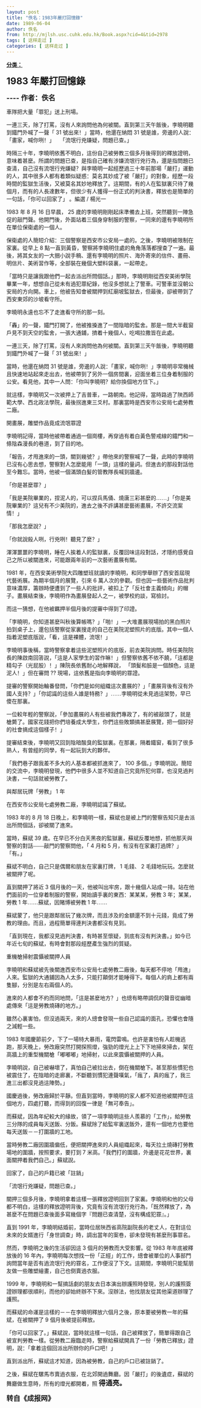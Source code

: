 ```yaml
---
layout: post
title: "佚名：1983年嚴打回憶錄"
date: 1989-06-04
author: 佚名
from: http://mjlsh.usc.cuhk.edu.hk/Book.aspx?cid=4&tid=2978
tags: [ 这样走过 ]
categories: [ 这样走过 ]
---
```


<div style="margin: 15px 10px 10px 0px;">
 <div>
  <span id="ctl00_ContentPlaceHolder1_chapter1_SubjectLabel" style="font-weight:bold;text-decoration:underline;">
   分类：
  </span>
 </div>
 <!--[if gte mso 9]><xml>
 <o:OfficeDocumentSettings>
  <o:AllowPNG/>
 </o:OfficeDocumentSettings>
</xml><![endif]-->
 <!--[if gte mso 9]><xml>
 <w:WordDocument>
  <w:View>Normal</w:View>
  <w:Zoom>0</w:Zoom>
  <w:TrackMoves/>
  <w:TrackFormatting/>
  <w:PunctuationKerning/>
  <w:ValidateAgainstSchemas/>
  <w:SaveIfXMLInvalid>false</w:SaveIfXMLInvalid>
  <w:IgnoreMixedContent>false</w:IgnoreMixedContent>
  <w:AlwaysShowPlaceholderText>false</w:AlwaysShowPlaceholderText>
  <w:DoNotPromoteQF/>
  <w:LidThemeOther>EN-US</w:LidThemeOther>
  <w:LidThemeAsian>JA</w:LidThemeAsian>
  <w:LidThemeComplexScript>X-NONE</w:LidThemeComplexScript>
  <w:Compatibility>
   <w:BreakWrappedTables/>
   <w:SnapToGridInCell/>
   <w:WrapTextWithPunct/>
   <w:UseAsianBreakRules/>
   <w:DontGrowAutofit/>
   <w:SplitPgBreakAndParaMark/>
   <w:EnableOpenTypeKerning/>
   <w:DontFlipMirrorIndents/>
   <w:OverrideTableStyleHps/>
   <w:UseFELayout/>
  </w:Compatibility>
  <m:mathPr>
   <m:mathFont m:val="Cambria Math"/>
   <m:brkBin m:val="before"/>
   <m:brkBinSub m:val="&#45;-"/>
   <m:smallFrac m:val="off"/>
   <m:dispDef/>
   <m:lMargin m:val="0"/>
   <m:rMargin m:val="0"/>
   <m:defJc m:val="centerGroup"/>
   <m:wrapIndent m:val="1440"/>
   <m:intLim m:val="subSup"/>
   <m:naryLim m:val="undOvr"/>
  </m:mathPr></w:WordDocument>
</xml><![endif]-->
 <!--[if gte mso 9]><xml>
 <w:LatentStyles DefLockedState="false" DefUnhideWhenUsed="true"
  DefSemiHidden="true" DefQFormat="false" DefPriority="99"
  LatentStyleCount="276">
  <w:LsdException Locked="false" Priority="0" SemiHidden="false"
   UnhideWhenUsed="false" QFormat="true" Name="Normal"/>
  <w:LsdException Locked="false" Priority="9" SemiHidden="false"
   UnhideWhenUsed="false" QFormat="true" Name="heading 1"/>
  <w:LsdException Locked="false" Priority="9" QFormat="true" Name="heading 2"/>
  <w:LsdException Locked="false" Priority="9" QFormat="true" Name="heading 3"/>
  <w:LsdException Locked="false" Priority="9" QFormat="true" Name="heading 4"/>
  <w:LsdException Locked="false" Priority="9" QFormat="true" Name="heading 5"/>
  <w:LsdException Locked="false" Priority="9" QFormat="true" Name="heading 6"/>
  <w:LsdException Locked="false" Priority="9" QFormat="true" Name="heading 7"/>
  <w:LsdException Locked="false" Priority="9" QFormat="true" Name="heading 8"/>
  <w:LsdException Locked="false" Priority="9" QFormat="true" Name="heading 9"/>
  <w:LsdException Locked="false" Priority="39" Name="toc 1"/>
  <w:LsdException Locked="false" Priority="39" Name="toc 2"/>
  <w:LsdException Locked="false" Priority="39" Name="toc 3"/>
  <w:LsdException Locked="false" Priority="39" Name="toc 4"/>
  <w:LsdException Locked="false" Priority="39" Name="toc 5"/>
  <w:LsdException Locked="false" Priority="39" Name="toc 6"/>
  <w:LsdException Locked="false" Priority="39" Name="toc 7"/>
  <w:LsdException Locked="false" Priority="39" Name="toc 8"/>
  <w:LsdException Locked="false" Priority="39" Name="toc 9"/>
  <w:LsdException Locked="false" Priority="35" QFormat="true" Name="caption"/>
  <w:LsdException Locked="false" Priority="10" SemiHidden="false"
   UnhideWhenUsed="false" QFormat="true" Name="Title"/>
  <w:LsdException Locked="false" Priority="0" Name="Default Paragraph Font"/>
  <w:LsdException Locked="false" Priority="11" SemiHidden="false"
   UnhideWhenUsed="false" QFormat="true" Name="Subtitle"/>
  <w:LsdException Locked="false" Priority="22" SemiHidden="false"
   UnhideWhenUsed="false" QFormat="true" Name="Strong"/>
  <w:LsdException Locked="false" Priority="20" SemiHidden="false"
   UnhideWhenUsed="false" QFormat="true" Name="Emphasis"/>
  <w:LsdException Locked="false" Priority="59" SemiHidden="false"
   UnhideWhenUsed="false" Name="Table Grid"/>
  <w:LsdException Locked="false" UnhideWhenUsed="false" Name="Placeholder Text"/>
  <w:LsdException Locked="false" Priority="1" SemiHidden="false"
   UnhideWhenUsed="false" QFormat="true" Name="No Spacing"/>
  <w:LsdException Locked="false" Priority="60" SemiHidden="false"
   UnhideWhenUsed="false" Name="Light Shading"/>
  <w:LsdException Locked="false" Priority="61" SemiHidden="false"
   UnhideWhenUsed="false" Name="Light List"/>
  <w:LsdException Locked="false" Priority="62" SemiHidden="false"
   UnhideWhenUsed="false" Name="Light Grid"/>
  <w:LsdException Locked="false" Priority="63" SemiHidden="false"
   UnhideWhenUsed="false" Name="Medium Shading 1"/>
  <w:LsdException Locked="false" Priority="64" SemiHidden="false"
   UnhideWhenUsed="false" Name="Medium Shading 2"/>
  <w:LsdException Locked="false" Priority="65" SemiHidden="false"
   UnhideWhenUsed="false" Name="Medium List 1"/>
  <w:LsdException Locked="false" Priority="66" SemiHidden="false"
   UnhideWhenUsed="false" Name="Medium List 2"/>
  <w:LsdException Locked="false" Priority="67" SemiHidden="false"
   UnhideWhenUsed="false" Name="Medium Grid 1"/>
  <w:LsdException Locked="false" Priority="68" SemiHidden="false"
   UnhideWhenUsed="false" Name="Medium Grid 2"/>
  <w:LsdException Locked="false" Priority="69" SemiHidden="false"
   UnhideWhenUsed="false" Name="Medium Grid 3"/>
  <w:LsdException Locked="false" Priority="70" SemiHidden="false"
   UnhideWhenUsed="false" Name="Dark List"/>
  <w:LsdException Locked="false" Priority="71" SemiHidden="false"
   UnhideWhenUsed="false" Name="Colorful Shading"/>
  <w:LsdException Locked="false" Priority="72" SemiHidden="false"
   UnhideWhenUsed="false" Name="Colorful List"/>
  <w:LsdException Locked="false" Priority="73" SemiHidden="false"
   UnhideWhenUsed="false" Name="Colorful Grid"/>
  <w:LsdException Locked="false" Priority="60" SemiHidden="false"
   UnhideWhenUsed="false" Name="Light Shading Accent 1"/>
  <w:LsdException Locked="false" Priority="61" SemiHidden="false"
   UnhideWhenUsed="false" Name="Light List Accent 1"/>
  <w:LsdException Locked="false" Priority="62" SemiHidden="false"
   UnhideWhenUsed="false" Name="Light Grid Accent 1"/>
  <w:LsdException Locked="false" Priority="63" SemiHidden="false"
   UnhideWhenUsed="false" Name="Medium Shading 1 Accent 1"/>
  <w:LsdException Locked="false" Priority="64" SemiHidden="false"
   UnhideWhenUsed="false" Name="Medium Shading 2 Accent 1"/>
  <w:LsdException Locked="false" Priority="65" SemiHidden="false"
   UnhideWhenUsed="false" Name="Medium List 1 Accent 1"/>
  <w:LsdException Locked="false" UnhideWhenUsed="false" Name="Revision"/>
  <w:LsdException Locked="false" Priority="34" SemiHidden="false"
   UnhideWhenUsed="false" QFormat="true" Name="List Paragraph"/>
  <w:LsdException Locked="false" Priority="29" SemiHidden="false"
   UnhideWhenUsed="false" QFormat="true" Name="Quote"/>
  <w:LsdException Locked="false" Priority="30" SemiHidden="false"
   UnhideWhenUsed="false" QFormat="true" Name="Intense Quote"/>
  <w:LsdException Locked="false" Priority="66" SemiHidden="false"
   UnhideWhenUsed="false" Name="Medium List 2 Accent 1"/>
  <w:LsdException Locked="false" Priority="67" SemiHidden="false"
   UnhideWhenUsed="false" Name="Medium Grid 1 Accent 1"/>
  <w:LsdException Locked="false" Priority="68" SemiHidden="false"
   UnhideWhenUsed="false" Name="Medium Grid 2 Accent 1"/>
  <w:LsdException Locked="false" Priority="69" SemiHidden="false"
   UnhideWhenUsed="false" Name="Medium Grid 3 Accent 1"/>
  <w:LsdException Locked="false" Priority="70" SemiHidden="false"
   UnhideWhenUsed="false" Name="Dark List Accent 1"/>
  <w:LsdException Locked="false" Priority="71" SemiHidden="false"
   UnhideWhenUsed="false" Name="Colorful Shading Accent 1"/>
  <w:LsdException Locked="false" Priority="72" SemiHidden="false"
   UnhideWhenUsed="false" Name="Colorful List Accent 1"/>
  <w:LsdException Locked="false" Priority="73" SemiHidden="false"
   UnhideWhenUsed="false" Name="Colorful Grid Accent 1"/>
  <w:LsdException Locked="false" Priority="60" SemiHidden="false"
   UnhideWhenUsed="false" Name="Light Shading Accent 2"/>
  <w:LsdException Locked="false" Priority="61" SemiHidden="false"
   UnhideWhenUsed="false" Name="Light List Accent 2"/>
  <w:LsdException Locked="false" Priority="62" SemiHidden="false"
   UnhideWhenUsed="false" Name="Light Grid Accent 2"/>
  <w:LsdException Locked="false" Priority="63" SemiHidden="false"
   UnhideWhenUsed="false" Name="Medium Shading 1 Accent 2"/>
  <w:LsdException Locked="false" Priority="64" SemiHidden="false"
   UnhideWhenUsed="false" Name="Medium Shading 2 Accent 2"/>
  <w:LsdException Locked="false" Priority="65" SemiHidden="false"
   UnhideWhenUsed="false" Name="Medium List 1 Accent 2"/>
  <w:LsdException Locked="false" Priority="66" SemiHidden="false"
   UnhideWhenUsed="false" Name="Medium List 2 Accent 2"/>
  <w:LsdException Locked="false" Priority="67" SemiHidden="false"
   UnhideWhenUsed="false" Name="Medium Grid 1 Accent 2"/>
  <w:LsdException Locked="false" Priority="68" SemiHidden="false"
   UnhideWhenUsed="false" Name="Medium Grid 2 Accent 2"/>
  <w:LsdException Locked="false" Priority="69" SemiHidden="false"
   UnhideWhenUsed="false" Name="Medium Grid 3 Accent 2"/>
  <w:LsdException Locked="false" Priority="70" SemiHidden="false"
   UnhideWhenUsed="false" Name="Dark List Accent 2"/>
  <w:LsdException Locked="false" Priority="71" SemiHidden="false"
   UnhideWhenUsed="false" Name="Colorful Shading Accent 2"/>
  <w:LsdException Locked="false" Priority="72" SemiHidden="false"
   UnhideWhenUsed="false" Name="Colorful List Accent 2"/>
  <w:LsdException Locked="false" Priority="73" SemiHidden="false"
   UnhideWhenUsed="false" Name="Colorful Grid Accent 2"/>
  <w:LsdException Locked="false" Priority="60" SemiHidden="false"
   UnhideWhenUsed="false" Name="Light Shading Accent 3"/>
  <w:LsdException Locked="false" Priority="61" SemiHidden="false"
   UnhideWhenUsed="false" Name="Light List Accent 3"/>
  <w:LsdException Locked="false" Priority="62" SemiHidden="false"
   UnhideWhenUsed="false" Name="Light Grid Accent 3"/>
  <w:LsdException Locked="false" Priority="63" SemiHidden="false"
   UnhideWhenUsed="false" Name="Medium Shading 1 Accent 3"/>
  <w:LsdException Locked="false" Priority="64" SemiHidden="false"
   UnhideWhenUsed="false" Name="Medium Shading 2 Accent 3"/>
  <w:LsdException Locked="false" Priority="65" SemiHidden="false"
   UnhideWhenUsed="false" Name="Medium List 1 Accent 3"/>
  <w:LsdException Locked="false" Priority="66" SemiHidden="false"
   UnhideWhenUsed="false" Name="Medium List 2 Accent 3"/>
  <w:LsdException Locked="false" Priority="67" SemiHidden="false"
   UnhideWhenUsed="false" Name="Medium Grid 1 Accent 3"/>
  <w:LsdException Locked="false" Priority="68" SemiHidden="false"
   UnhideWhenUsed="false" Name="Medium Grid 2 Accent 3"/>
  <w:LsdException Locked="false" Priority="69" SemiHidden="false"
   UnhideWhenUsed="false" Name="Medium Grid 3 Accent 3"/>
  <w:LsdException Locked="false" Priority="70" SemiHidden="false"
   UnhideWhenUsed="false" Name="Dark List Accent 3"/>
  <w:LsdException Locked="false" Priority="71" SemiHidden="false"
   UnhideWhenUsed="false" Name="Colorful Shading Accent 3"/>
  <w:LsdException Locked="false" Priority="72" SemiHidden="false"
   UnhideWhenUsed="false" Name="Colorful List Accent 3"/>
  <w:LsdException Locked="false" Priority="73" SemiHidden="false"
   UnhideWhenUsed="false" Name="Colorful Grid Accent 3"/>
  <w:LsdException Locked="false" Priority="60" SemiHidden="false"
   UnhideWhenUsed="false" Name="Light Shading Accent 4"/>
  <w:LsdException Locked="false" Priority="61" SemiHidden="false"
   UnhideWhenUsed="false" Name="Light List Accent 4"/>
  <w:LsdException Locked="false" Priority="62" SemiHidden="false"
   UnhideWhenUsed="false" Name="Light Grid Accent 4"/>
  <w:LsdException Locked="false" Priority="63" SemiHidden="false"
   UnhideWhenUsed="false" Name="Medium Shading 1 Accent 4"/>
  <w:LsdException Locked="false" Priority="64" SemiHidden="false"
   UnhideWhenUsed="false" Name="Medium Shading 2 Accent 4"/>
  <w:LsdException Locked="false" Priority="65" SemiHidden="false"
   UnhideWhenUsed="false" Name="Medium List 1 Accent 4"/>
  <w:LsdException Locked="false" Priority="66" SemiHidden="false"
   UnhideWhenUsed="false" Name="Medium List 2 Accent 4"/>
  <w:LsdException Locked="false" Priority="67" SemiHidden="false"
   UnhideWhenUsed="false" Name="Medium Grid 1 Accent 4"/>
  <w:LsdException Locked="false" Priority="68" SemiHidden="false"
   UnhideWhenUsed="false" Name="Medium Grid 2 Accent 4"/>
  <w:LsdException Locked="false" Priority="69" SemiHidden="false"
   UnhideWhenUsed="false" Name="Medium Grid 3 Accent 4"/>
  <w:LsdException Locked="false" Priority="70" SemiHidden="false"
   UnhideWhenUsed="false" Name="Dark List Accent 4"/>
  <w:LsdException Locked="false" Priority="71" SemiHidden="false"
   UnhideWhenUsed="false" Name="Colorful Shading Accent 4"/>
  <w:LsdException Locked="false" Priority="72" SemiHidden="false"
   UnhideWhenUsed="false" Name="Colorful List Accent 4"/>
  <w:LsdException Locked="false" Priority="73" SemiHidden="false"
   UnhideWhenUsed="false" Name="Colorful Grid Accent 4"/>
  <w:LsdException Locked="false" Priority="60" SemiHidden="false"
   UnhideWhenUsed="false" Name="Light Shading Accent 5"/>
  <w:LsdException Locked="false" Priority="61" SemiHidden="false"
   UnhideWhenUsed="false" Name="Light List Accent 5"/>
  <w:LsdException Locked="false" Priority="62" SemiHidden="false"
   UnhideWhenUsed="false" Name="Light Grid Accent 5"/>
  <w:LsdException Locked="false" Priority="63" SemiHidden="false"
   UnhideWhenUsed="false" Name="Medium Shading 1 Accent 5"/>
  <w:LsdException Locked="false" Priority="64" SemiHidden="false"
   UnhideWhenUsed="false" Name="Medium Shading 2 Accent 5"/>
  <w:LsdException Locked="false" Priority="65" SemiHidden="false"
   UnhideWhenUsed="false" Name="Medium List 1 Accent 5"/>
  <w:LsdException Locked="false" Priority="66" SemiHidden="false"
   UnhideWhenUsed="false" Name="Medium List 2 Accent 5"/>
  <w:LsdException Locked="false" Priority="67" SemiHidden="false"
   UnhideWhenUsed="false" Name="Medium Grid 1 Accent 5"/>
  <w:LsdException Locked="false" Priority="68" SemiHidden="false"
   UnhideWhenUsed="false" Name="Medium Grid 2 Accent 5"/>
  <w:LsdException Locked="false" Priority="69" SemiHidden="false"
   UnhideWhenUsed="false" Name="Medium Grid 3 Accent 5"/>
  <w:LsdException Locked="false" Priority="70" SemiHidden="false"
   UnhideWhenUsed="false" Name="Dark List Accent 5"/>
  <w:LsdException Locked="false" Priority="71" SemiHidden="false"
   UnhideWhenUsed="false" Name="Colorful Shading Accent 5"/>
  <w:LsdException Locked="false" Priority="72" SemiHidden="false"
   UnhideWhenUsed="false" Name="Colorful List Accent 5"/>
  <w:LsdException Locked="false" Priority="73" SemiHidden="false"
   UnhideWhenUsed="false" Name="Colorful Grid Accent 5"/>
  <w:LsdException Locked="false" Priority="60" SemiHidden="false"
   UnhideWhenUsed="false" Name="Light Shading Accent 6"/>
  <w:LsdException Locked="false" Priority="61" SemiHidden="false"
   UnhideWhenUsed="false" Name="Light List Accent 6"/>
  <w:LsdException Locked="false" Priority="62" SemiHidden="false"
   UnhideWhenUsed="false" Name="Light Grid Accent 6"/>
  <w:LsdException Locked="false" Priority="63" SemiHidden="false"
   UnhideWhenUsed="false" Name="Medium Shading 1 Accent 6"/>
  <w:LsdException Locked="false" Priority="64" SemiHidden="false"
   UnhideWhenUsed="false" Name="Medium Shading 2 Accent 6"/>
  <w:LsdException Locked="false" Priority="65" SemiHidden="false"
   UnhideWhenUsed="false" Name="Medium List 1 Accent 6"/>
  <w:LsdException Locked="false" Priority="66" SemiHidden="false"
   UnhideWhenUsed="false" Name="Medium List 2 Accent 6"/>
  <w:LsdException Locked="false" Priority="67" SemiHidden="false"
   UnhideWhenUsed="false" Name="Medium Grid 1 Accent 6"/>
  <w:LsdException Locked="false" Priority="68" SemiHidden="false"
   UnhideWhenUsed="false" Name="Medium Grid 2 Accent 6"/>
  <w:LsdException Locked="false" Priority="69" SemiHidden="false"
   UnhideWhenUsed="false" Name="Medium Grid 3 Accent 6"/>
  <w:LsdException Locked="false" Priority="70" SemiHidden="false"
   UnhideWhenUsed="false" Name="Dark List Accent 6"/>
  <w:LsdException Locked="false" Priority="71" SemiHidden="false"
   UnhideWhenUsed="false" Name="Colorful Shading Accent 6"/>
  <w:LsdException Locked="false" Priority="72" SemiHidden="false"
   UnhideWhenUsed="false" Name="Colorful List Accent 6"/>
  <w:LsdException Locked="false" Priority="73" SemiHidden="false"
   UnhideWhenUsed="false" Name="Colorful Grid Accent 6"/>
  <w:LsdException Locked="false" Priority="19" SemiHidden="false"
   UnhideWhenUsed="false" QFormat="true" Name="Subtle Emphasis"/>
  <w:LsdException Locked="false" Priority="21" SemiHidden="false"
   UnhideWhenUsed="false" QFormat="true" Name="Intense Emphasis"/>
  <w:LsdException Locked="false" Priority="31" SemiHidden="false"
   UnhideWhenUsed="false" QFormat="true" Name="Subtle Reference"/>
  <w:LsdException Locked="false" Priority="32" SemiHidden="false"
   UnhideWhenUsed="false" QFormat="true" Name="Intense Reference"/>
  <w:LsdException Locked="false" Priority="33" SemiHidden="false"
   UnhideWhenUsed="false" QFormat="true" Name="Book Title"/>
  <w:LsdException Locked="false" Priority="37" Name="Bibliography"/>
  <w:LsdException Locked="false" Priority="39" QFormat="true" Name="TOC Heading"/>
 </w:LatentStyles>
</xml><![endif]-->
 <!--[if gte mso 10]>
<style>
 /* Style Definitions */
table.MsoNormalTable
	{mso-style-name:"Table Normal";
	mso-tstyle-rowband-size:0;
	mso-tstyle-colband-size:0;
	mso-style-noshow:yes;
	mso-style-priority:99;
	mso-style-parent:"";
	mso-padding-alt:0in 5.4pt 0in 5.4pt;
	mso-para-margin:0in;
	mso-para-margin-bottom:.0001pt;
	mso-pagination:widow-orphan;
	font-size:10.0pt;
	font-family:"Times New Roman";}
</style>
<![endif]-->
 <!--StartFragment-->
 <p class="MsoNormal">
  <o:p>
   <b>
    <font size="4">
    </font>
   </b>
  </o:p>
 </p>
 <p class="MsoNormal">
  <b>
   <font size="5">
    1983
    <span lang="ZH-CN" style="font-family: 宋体;">
     年嚴打回憶錄
    </span>
   </font>
   <font size="4">
    <o:p>
    </o:p>
   </font>
  </b>
 </p>
 <p class="MsoNormal">
  <b>
   <font size="4">
    <o:p>
    </o:p>
    ----
    <span lang="ZH-CN" style="font-family: 宋体;">
     作者：佚名
    </span>
   </font>
  </b>
 </p>
 <p class="MsoNormal">
  <b>
   <font size="4">
    <o:p>
    </o:p>
   </font>
  </b>
 </p>
 <p class="MsoNormal">
  <o:p>
  </o:p>
 </p>
 <p class="MsoNormal">
  <span lang="ZH-CN" style='font-family:宋体;mso-ascii-font-family:
"Times New Roman"'>
   車隊把大量「罪犯」送上刑場。
  </span>
  <o:p>
  </o:p>
 </p>
 <p class="MsoNormal">
  <span lang="ZH-CN" style='font-family:宋体;mso-ascii-font-family:
"Times New Roman"'>
   一連三天，除了打罵，沒有人來詢問他為何被關。直到第三天午飯後，李曉明聽到鐵門外喊了一聲「
  </span>
  31
  <span lang="ZH-CN" style='font-family:宋体;mso-ascii-font-family:"Times New Roman"'>
   號出來！」當時，他還在納悶
  </span>
  31
  <span lang="ZH-CN" style='font-family:宋体;mso-ascii-font-family:"Times New Roman"'>
   號是誰，旁邊的人說：「畫家，喊你咧！」　　「流氓行兇嫌疑，問題已查。」
  </span>
  <o:p>
  </o:p>
 </p>
 <p class="MsoNormal">
  <span lang="ZH-CN" style='font-family:宋体;mso-ascii-font-family:
"Times New Roman"'>
   時隔三十年，李曉明依舊不明白，這份自己被勞教三個多月後得到的釋放證明，意味着甚麼。所謂的問題已查，是指自己確有涉嫌流氓行兇行為，還是指問題已查清，自己沒有流氓行兇嫌疑？與李曉明一起經歷過三十年前那場「嚴打」運動的人，其中很多人都有着類似疑惑：莫名其妙成了被「嚴打」的對象，經歷一段時間的監獄生活後，又被莫名其妙地釋放了。這期間，有的人在監獄裏只待了幾個月，而有的人長達數年，但很少有人獲得一份正式的判決書，釋放也是簡單的一句話，「你可以回家了」
  </span>
  <span lang="ZH-CN">
  </span>
  <span lang="ZH-CN" style='font-family:宋体;mso-ascii-font-family:
"Times New Roman"'>
   。編選
  </span>
  /
  <span lang="ZH-CN" style='font-family:宋体;
mso-ascii-font-family:"Times New Roman"'>
   楊光一
  </span>
  <o:p>
  </o:p>
 </p>
 <p class="MsoNormal">
  1983
  <span lang="ZH-CN" style='font-family:宋体;mso-ascii-font-family:
"Times New Roman"'>
   年
  </span>
  8
  <span lang="ZH-CN" style='font-family:宋体;mso-ascii-font-family:
"Times New Roman"'>
   月
  </span>
  16
  <span lang="ZH-CN" style='font-family:宋体;mso-ascii-font-family:
"Times New Roman"'>
   日早晨，
  </span>
  25
  <span lang="ZH-CN" style='font-family:宋体;
mso-ascii-font-family:"Times New Roman"'>
   歲的李曉明剛剛起床準備去上班，突然聽到一陣急促的敲門聲。他開門後，外面站着三個身穿制服的警察，一同來的還有李曉明所在單位保衛處的一個人。
  </span>
  <o:p>
  </o:p>
 </p>
 <p class="MsoNormal">
  <span lang="ZH-CN" style='font-family:宋体;mso-ascii-font-family:
"Times New Roman"'>
   保衛處的人簡短介紹：三個警察是西安市公安局一處的。之後，李曉明被限制在家裏。從早上
  </span>
  8
  <span lang="ZH-CN" style='font-family:宋体;mso-ascii-font-family:"Times New Roman"'>
   點一直到黃昏，警察將李曉明住處的角角落落都搜查了一遍。最後，將其女友的一大捆小說手稿、還有李曉明的照片、海外寄來的信件、畫冊、明信片、美術習作等，全部裝在幾個大塑料袋裏，一起帶走。
  </span>
  <o:p>
  </o:p>
 </p>
 <p class="MsoNormal">
  <span lang="ZH-CN" style='font-family:宋体;mso-ascii-font-family:
"Times New Roman"'>
   「當時只是讓我跟他們一起去派出所問個話。」那時，李曉明剛從西安美術學院畢業一年，想想自己從未有過犯罪紀錄，他沒多想就上了警車。可警車並沒朝公安局的方向開。車上，他被告知會被關押到紅廟坡監獄去，但最後，卻被帶到了西安東郊的沙坡看守所。
  </span>
  <o:p>
  </o:p>
 </p>
 <p class="MsoNormal">
  <span lang="ZH-CN" style='font-family:宋体;mso-ascii-font-family:
"Times New Roman"'>
   李曉明永遠也忘不了走進看守所的那一刻。
  </span>
  <o:p>
  </o:p>
 </p>
 <p class="MsoNormal">
  <span lang="ZH-CN" style='font-family:宋体;mso-ascii-font-family:
"Times New Roman"'>
   「轟」的一聲，鐵門打開了，他被推搡進了一間陰暗的監舍。那是一間大半截窗戶見不到天空的監舍，一張大通鋪，擠着十幾個人，吃喝拉撒皆在此處。
  </span>
  <o:p>
  </o:p>
 </p>
 <p class="MsoNormal">
  <span lang="ZH-CN" style='font-family:宋体;mso-ascii-font-family:
"Times New Roman"'>
   一連三天，除了打罵，沒有人來詢問他為何被關。直到第三天午飯後，李曉明聽到鐵門外喊了一聲「
  </span>
  31
  <span lang="ZH-CN" style='font-family:宋体;mso-ascii-font-family:"Times New Roman"'>
   號出來！」
  </span>
  <o:p>
  </o:p>
 </p>
 <p class="MsoNormal">
  <span lang="ZH-CN" style='font-family:宋体;mso-ascii-font-family:
"Times New Roman"'>
   當時，他還在納悶
  </span>
  31
  <span lang="ZH-CN" style='font-family:宋体;
mso-ascii-font-family:"Times New Roman"'>
   號是誰，旁邊的人說：「畫家，喊你咧！」李曉明非常機械且快速地站起來走出去，他被帶到了另外一個房間裏，迎面坐着三位身着制服的公安。看見他，其中一人問：「你叫李曉明？給你換個地方住下。」
  </span>
  <o:p>
  </o:p>
 </p>
 <p class="MsoNormal">
  <span lang="ZH-CN" style='font-family:宋体;mso-ascii-font-family:
"Times New Roman"'>
   就這樣，李曉明又一次被押上了吉普車，一路朝南。他記得，當時路過了陝西師範大學、西北政法學院，最後拐進東三爻村。那裏當時是西安市公安局七處勞教二廠。
  </span>
  <o:p>
  </o:p>
 </p>
 <p class="MsoNormal">
  <span lang="ZH-CN" style='font-family:宋体;mso-ascii-font-family:
"Times New Roman"'>
   開畫展，雕塑作品竟成流氓罪證
  </span>
  <o:p>
  </o:p>
 </p>
 <p class="MsoNormal">
  <span lang="ZH-CN" style='font-family:宋体;mso-ascii-font-family:
"Times New Roman"'>
   李曉明記得，當時他被帶着通過一個崗樓，再穿過有着白黃色警戒線的鐵門和一條陰森漫長的巷道，到了目的地。
  </span>
  <o:p>
  </o:p>
 </p>
 <p class="MsoNormal">
  <span lang="ZH-CN" style='font-family:宋体;mso-ascii-font-family:
"Times New Roman"'>
   「報告，才甩進來的一頭，關到幾號？」帶他來的警察喊了一聲，此時的李曉明已沒有心思去想，警察對人怎麼能用「一頭」這樣的量詞。但進去的那段對話他至今難忘。當時，他被一個滿頭白髮的管教隊長喊到牆邊。
  </span>
  <o:p>
  </o:p>
 </p>
 <p class="MsoNormal">
  <span lang="ZH-CN" style='font-family:宋体;mso-ascii-font-family:
"Times New Roman"'>
   「你是甚麼罪？」
  </span>
  <o:p>
  </o:p>
 </p>
 <p class="MsoNormal">
  <span lang="ZH-CN" style='font-family:宋体;mso-ascii-font-family:
"Times New Roman"'>
   「我是美院畢業的，捏泥人的，可以捏兵馬俑、燒唐三彩甚麼的……」「你是美院畢業的？這兒有不少美院的，進去之後不許講甚麼藝術畫展，不許交流案情！」
  </span>
  <o:p>
  </o:p>
 </p>
 <p class="MsoNormal">
  <span lang="ZH-CN" style='font-family:宋体;mso-ascii-font-family:
"Times New Roman"'>
   「那我怎麼說？」
  </span>
  <o:p>
  </o:p>
 </p>
 <p class="MsoNormal">
  <span lang="ZH-CN" style='font-family:宋体;mso-ascii-font-family:
"Times New Roman"'>
   「你就說殺人咧，行兇咧！聽見了麼？」
  </span>
  <o:p>
  </o:p>
 </p>
 <p class="MsoNormal">
  <span lang="ZH-CN" style='font-family:宋体;mso-ascii-font-family:
"Times New Roman"'>
   渾渾噩噩的李曉明，睡在人挨着人的監獄裏，反覆回味這段對話，才隱約感覺自己之所以被關進來，可能跟兩年前的一次藝術畫展有關。
  </span>
  <o:p>
  </o:p>
 </p>
 <p class="MsoNormal">
  1981
  <span lang="ZH-CN" style='font-family:宋体;mso-ascii-font-family:
"Times New Roman"'>
   年，在西安美術學院大四雕塑班就讀的李曉明，和同學舉辦了西安首屆現代藝術展。為期半個月的展覽，引來
  </span>
  6
  <span lang="ZH-CN" style='font-family:宋体;mso-ascii-font-family:"Times New Roman"'>
   萬人次的參觀。但也因一些藝術作品批判意味濃厚，籌辦時便遭到了一些人的批評，被扣上了「反社會主義傾向」的帽子。畫展結束後，李曉明作為畫展發起人之一，被學校約談，寫檢討。
  </span>
  <o:p>
  </o:p>
 </p>
 <p class="MsoNormal">
  <span lang="ZH-CN" style='font-family:宋体;mso-ascii-font-family:
"Times New Roman"'>
   而這一猜想，在他被羈押半個月後的提審中得到了印證。
  </span>
  <o:p>
  </o:p>
 </p>
 <p class="MsoNormal">
  <span lang="ZH-CN" style='font-family:宋体;mso-ascii-font-family:
"Times New Roman"'>
   「李曉明，你知道甚麼叫秋後算帳嗎？」「啪！」一大堆畫展現場拍的黑白照片拍到桌子上，還包括警察從家裏搜走的自己在美院泥塑照片的底版。其中一個人指着泥塑底版說，「看，這是裸體，流氓！」
  </span>
  <o:p>
  </o:p>
 </p>
 <p class="MsoNormal">
  <span lang="ZH-CN" style='font-family:宋体;mso-ascii-font-family:
"Times New Roman"'>
   李曉明事後稱，當時警察拿着這些泥塑照片的底版，前去美院詢問。時任美院院長的陳啟南回答說，「這是人家學生的習作嘛！」但警察依舊不依不饒，「這都是精勾子（光屁股）！」陳院長依舊耐心地解釋說，
  </span>
  <span lang="ZH-CN">
  </span>
  <span lang="ZH-CN" style='font-family:宋体;mso-ascii-font-family:
"Times New Roman"'>
   「頭髮和臉是一個顏色，這是泥人！」但在審問
  </span>
  ??
  <span lang="ZH-CN" style='font-family:宋体;mso-ascii-font-family:"Times New Roman"'>
   現場，這依舊是指向李曉明的罪證。
  </span>
  <o:p>
  </o:p>
 </p>
 <p class="MsoNormal">
  <span lang="ZH-CN" style='font-family:宋体;mso-ascii-font-family:
"Times New Roman"'>
   提審的警察開始輪番發問，「你們是如何組織這次畫展的？」「畫展背後有沒有外國人支持？」「你認識的這些人誰是特務？」……李曉明從未見過這架勢，早已傻在那裏。
  </span>
  <o:p>
  </o:p>
 </p>
 <p class="MsoNormal">
  <span lang="ZH-CN" style='font-family:宋体;mso-ascii-font-family:
"Times New Roman"'>
   一位較年輕的警察說，「參加畫展的人有些被我們專政了，有的被敲頭了，就是槍斃了。國家花錢把你們培養成大學生，你們這些敗類搞甚麼展覽，把一個好好的社會搞成這個樣子！」
  </span>
  <o:p>
  </o:p>
 </p>
 <p class="MsoNormal">
  <span lang="ZH-CN" style='font-family:宋体;mso-ascii-font-family:
"Times New Roman"'>
   提審結束後，李曉明又回到陰暗酸臭的監獄裏。在那裏，隔着鐵窗，看到了很多熟人，有曾經的同學，有一起玩到大的夥伴。
  </span>
  <o:p>
  </o:p>
 </p>
 <p class="MsoNormal">
  <span lang="ZH-CN" style='font-family:宋体;mso-ascii-font-family:
"Times New Roman"'>
   「我們巷子跟我差不多大的人基本都被抓進來了，
  </span>
  100
  <span lang="ZH-CN" style='font-family:宋体;mso-ascii-font-family:"Times New Roman"'>
   多個。」李曉明說。簡短的交流中，李曉明發現，他們中很多人並不知道自己究竟所犯何罪，也沒見過判決書，一句話就被勞教了。
  </span>
  <o:p>
  </o:p>
 </p>
 <p class="MsoNormal">
  <span lang="ZH-CN" style='font-family:宋体;mso-ascii-font-family:
"Times New Roman"'>
   與鄰居玩牌「勞教」
  </span>
  1
  <span lang="ZH-CN" style='font-family:宋体;
mso-ascii-font-family:"Times New Roman"'>
   年
  </span>
  <o:p>
  </o:p>
 </p>
 <p class="MsoNormal">
  <span lang="ZH-CN" style='font-family:宋体;mso-ascii-font-family:
"Times New Roman"'>
   在西安市公安局七處勞教二廠，李曉明認識了蘇斌。
  </span>
  <o:p>
  </o:p>
 </p>
 <p class="MsoNormal">
  1983
  <span lang="ZH-CN" style='font-family:宋体;mso-ascii-font-family:
"Times New Roman"'>
   年的
  </span>
  8
  <span lang="ZH-CN" style='font-family:宋体;mso-ascii-font-family:
"Times New Roman"'>
   月
  </span>
  18
  <span lang="ZH-CN" style='font-family:宋体;mso-ascii-font-family:
"Times New Roman"'>
   日晚上，和李曉明一樣，蘇斌也是被上門的警察告知只是去派出所問個話，卻被關了進來。
  </span>
  <o:p>
  </o:p>
 </p>
 <p class="MsoNormal">
  <span lang="ZH-CN" style='font-family:宋体;mso-ascii-font-family:
"Times New Roman"'>
   當時，蘇斌
  </span>
  39
  <span lang="ZH-CN" style='font-family:宋体;
mso-ascii-font-family:"Times New Roman"'>
   歲。在早已不分白天黑夜的監獄裏，蘇斌反覆地想，抓他那天與警察的對話——敲門的警察問他，「
  </span>
  4
  <span lang="ZH-CN" style='font-family:宋体;mso-ascii-font-family:"Times New Roman"'>
   月和
  </span>
  5
  <span lang="ZH-CN" style='font-family:宋体;mso-ascii-font-family:"Times New Roman"'>
   月，有沒有在家裏打過牌？」「有。」
  </span>
  <o:p>
  </o:p>
 </p>
 <p class="MsoNormal">
  <span lang="ZH-CN" style='font-family:宋体;mso-ascii-font-family:
"Times New Roman"'>
   蘇斌不明白，自己只是偶爾和朋友在家裏打牌，
  </span>
  1
  <span lang="ZH-CN" style='font-family:宋体;mso-ascii-font-family:"Times New Roman"'>
   毛錢、
  </span>
  2
  <span lang="ZH-CN" style='font-family:宋体;mso-ascii-font-family:"Times New Roman"'>
   毛錢地玩玩。怎麼就被關押了呢。
  </span>
  <o:p>
  </o:p>
 </p>
 <p class="MsoNormal">
  <span lang="ZH-CN" style='font-family:宋体;mso-ascii-font-family:
"Times New Roman"'>
   直到關押了將近
  </span>
  3
  <span lang="ZH-CN" style='font-family:宋体;
mso-ascii-font-family:"Times New Roman"'>
   個月後的一天，他被叫出牢房，跟十幾個人站成一排。站在他們面前的一位穿着制服的警察，開始讀手裏的東西：某某某，勞教
  </span>
  3
  <span lang="ZH-CN" style='font-family:宋体;mso-ascii-font-family:"Times New Roman"'>
   年；某某，勞教
  </span>
  1
  <span lang="ZH-CN" style='font-family:宋体;mso-ascii-font-family:"Times New Roman"'>
   年……蘇斌，因賭博被勞教
  </span>
  1
  <span lang="ZH-CN" style='font-family:宋体;mso-ascii-font-family:"Times New Roman"'>
   年……
  </span>
  <o:p>
  </o:p>
 </p>
 <p class="MsoNormal">
  <span lang="ZH-CN" style='font-family:宋体;mso-ascii-font-family:
"Times New Roman"'>
   蘇斌蒙了，他只是跟鄰居玩了幾次牌，而且涉及的金額還不到十元錢，竟成了勞教的理由。而且，過程簡單得連判決書都沒有見到。
  </span>
  <o:p>
  </o:p>
 </p>
 <p class="MsoNormal">
  <span lang="ZH-CN" style='font-family:宋体;mso-ascii-font-family:
"Times New Roman"'>
   「直到現在，我都沒見過判決書，有時甚至懷疑，到底有沒有判決書。」如今已年近七旬的蘇斌，有時會對那段經歷產生強烈的質疑。
  </span>
  <o:p>
  </o:p>
 </p>
 <p class="MsoNormal">
  <span lang="ZH-CN" style='font-family:宋体;mso-ascii-font-family:
"Times New Roman"'>
   重機槍掃射震懾被關押人員
  </span>
  <o:p>
  </o:p>
 </p>
 <p class="MsoNormal">
  <span lang="ZH-CN" style='font-family:宋体;mso-ascii-font-family:
"Times New Roman"'>
   李曉明和蘇斌被先後關進西安市公安局七處勞教二廠後，每天都不停地「甩進」人來。監獄的大通鋪因為人太多，只能打顛倒才能睡得下。每個人的肩上都有兩隻腳，分別是左右兩個人的。
  </span>
  <o:p>
  </o:p>
 </p>
 <p class="MsoNormal">
  <span lang="ZH-CN" style='font-family:宋体;mso-ascii-font-family:
"Times New Roman"'>
   進來的人都會不約而同地問，「這是甚麼地方？」也總有略帶調侃的聲音從幽暗處傳來「這是勞教燒磚的地方。」
  </span>
  <o:p>
  </o:p>
 </p>
 <p class="MsoNormal">
  <span lang="ZH-CN" style='font-family:宋体;mso-ascii-font-family:
"Times New Roman"'>
   雖然心裏害怕，但沒過兩天，來的人總會發現一些自己認識的面孔，恐懼也會隨之減輕一些。
  </span>
  <o:p>
  </o:p>
 </p>
 <p class="MsoNormal">
  1983
  <span lang="ZH-CN" style='font-family:宋体;mso-ascii-font-family:
"Times New Roman"'>
   年國慶節前夕，下了一場特大暴雨，電閃雷鳴。也許是害怕有人趁機逃跑，那天晚上，勞改廠突然打開探照燈，強勁的燈光上上下下地掃來掃去，架在高牆上的重型機關槍「嘟嘟嘟」地掃射，以此來震懾被關押的人員。
  </span>
  <o:p>
  </o:p>
 </p>
 <p class="MsoNormal">
  <span lang="ZH-CN" style='font-family:宋体;mso-ascii-font-family:
"Times New Roman"'>
   李曉明說，自己被嚇壞了，真怕自己被拉出去，倒在機關槍下。甚至那些慣犯也被震住了，在陰暗的走廊裏，不斷聽到慣犯連聲嘆氣，「瘋了，真的瘋了，我三進三出都沒見過這陣勢。」
  </span>
  <o:p>
  </o:p>
 </p>
 <p class="MsoNormal">
  <span lang="ZH-CN" style='font-family:宋体;mso-ascii-font-family:
"Times New Roman"'>
   國慶過後，勞改廠歸於平靜。但直到當時，李曉明的家人都不知道他被關押在這個地方，四處打聽，而得到的回復一律是「無可奉告」。
  </span>
  <o:p>
  </o:p>
 </p>
 <p class="MsoNormal">
  <span lang="ZH-CN" style='font-family:宋体;mso-ascii-font-family:
"Times New Roman"'>
   而蘇斌，因為年紀較大的緣故，領了一項李曉明這些人羨慕的「工作」，給勞教三分隊的成員每天送飯、分飯。蘇斌除了給監牢裏送飯外，還有一個地方也要他每天送飯－－打圍牆的工地。
  </span>
  <o:p>
  </o:p>
 </p>
 <p class="MsoNormal">
  <span lang="ZH-CN" style='font-family:宋体;mso-ascii-font-family:
"Times New Roman"'>
   當時勞教二廠因圍牆偏低，便把關押進來的人員組織起來，每天拉土燒磚打勞教場地的圍牆，按照要求，要打到
  </span>
  7
  <span lang="ZH-CN" style='font-family:宋体;mso-ascii-font-family:"Times New Roman"'>
   米高。「我們打的圍牆，外邊是花花世界，裏面關押着我們自己。」蘇斌說。
  </span>
  <o:p>
  </o:p>
 </p>
 <p class="MsoNormal">
  <span lang="ZH-CN" style='font-family:宋体;mso-ascii-font-family:
"Times New Roman"'>
   回家了，自己的戶籍已被「註銷」
  </span>
  <o:p>
  </o:p>
 </p>
 <p class="MsoNormal">
  <span lang="ZH-CN" style='font-family:宋体;mso-ascii-font-family:
"Times New Roman"'>
   「流氓行兇嫌疑，問題已查。」
  </span>
  <o:p>
  </o:p>
 </p>
 <p class="MsoNormal">
  <span lang="ZH-CN" style='font-family:宋体;mso-ascii-font-family:
"Times New Roman"'>
   關押三個多月後，李曉明拿着這樣一張釋放證明回到了家裏。李曉明和他的父母都不明白，這樣的釋放證明背後，究竟有沒有流氓行兇行為，「既然釋放了，為甚麼不在問題已查後面多寫幾個字『問題已查清楚，沒有構成犯罪』。」
  </span>
  <o:p>
  </o:p>
 </p>
 <p class="MsoNormal">
  <span lang="ZH-CN" style='font-family:宋体;mso-ascii-font-family:
"Times New Roman"'>
   直到
  </span>
  1991
  <span lang="ZH-CN" style='font-family:宋体;
mso-ascii-font-family:"Times New Roman"'>
   年，李曉明結婚前，當時位居陝西省高院副院長的老丈人，在對這位未來的女婿進行「身世調查」時，調出當年的案卷，卻未發現有甚麼刑事罪名。
  </span>
  <o:p>
  </o:p>
 </p>
 <p class="MsoNormal">
  <span lang="ZH-CN" style='font-family:宋体;mso-ascii-font-family:
"Times New Roman"'>
   然而，李曉明之後的生活卻因這
  </span>
  3
  <span lang="ZH-CN" style='font-family:
宋体;mso-ascii-font-family:"Times New Roman"'>
   個月的勞教而大受影響。從
  </span>
  1983
  <span lang="ZH-CN" style='font-family:宋体;mso-ascii-font-family:"Times New Roman"'>
   年年底被釋放後的
  </span>
  16
  <span lang="ZH-CN" style='font-family:宋体;mso-ascii-font-family:"Times New Roman"'>
   年內，李曉明每次想找一份「正經」的工作，總會被單位的人事部門詢問當年是否有過流氓行兇的罪名，工作便沒了下文。這期間，李曉明只能幫朋友做一些雕塑繪畫，自己也倒賣過衣服。
  </span>
  <o:p>
  </o:p>
 </p>
 <p class="MsoNormal">
  1999
  <span lang="ZH-CN" style='font-family:宋体;mso-ascii-font-family:
"Times New Roman"'>
   年，李曉明和一幫搞話劇的朋友去日本演出辦護照時發現，別人的護照簽證辦理都很順利，而他的卻始終辦不下來。沒辦法，他找朋友從其他渠道辦理了護照。
  </span>
  <o:p>
  </o:p>
 </p>
 <p class="MsoNormal">
  <span lang="ZH-CN" style='font-family:宋体;mso-ascii-font-family:
"Times New Roman"'>
   而蘇斌的命運是這樣的－－在李曉明釋放六個月之後，原本要被勞教一年的蘇斌，在被關押了
  </span>
  9
  <span lang="ZH-CN" style='font-family:宋体;mso-ascii-font-family:"Times New Roman"'>
   個月後被提前釋放。
  </span>
  <o:p>
  </o:p>
 </p>
 <p class="MsoNormal">
  <span lang="ZH-CN" style='font-family:宋体;mso-ascii-font-family:
"Times New Roman"'>
   「你可以回家了。」蘇斌說，當時就這樣一句話，自己被釋放了，簡單得跟自己被宣判勞教一樣。從勞教二廠臨走時，警察給蘇斌開具了一份「勞教已釋放」證明，說：「拿着這個回派出所辦你的戶口吧！」
  </span>
  <o:p>
  </o:p>
 </p>
 <p class="MsoNormal">
  <span lang="ZH-CN" style='font-family:宋体;mso-ascii-font-family:
"Times New Roman"'>
   直到派出所，蘇斌這才知道，因為被勞教，自己的戶口已被註銷了。
  </span>
  <o:p>
  </o:p>
 </p>
 <p class="MsoNormal">
  <span lang="ZH-CN" style='font-family:宋体;mso-ascii-font-family:
"Times New Roman"'>
   之後，蘇斌在騾馬市賣過衣服，在北郊開過舞廳。因「嚴打」的後遺症，蘇斌的舞廳做生意時，所有的燈光都開着，照
   <b>
    <font size="4">
     得通亮。
    </font>
   </b>
  </span>
  <b>
   <font size="4">
    <o:p>
    </o:p>
   </font>
  </b>
 </p>
 <p class="MsoNormal">
  <o:p>
   <b>
    <font size="4">
    </font>
   </b>
  </o:p>
 </p>
 <p class="MsoNormal">
  <span lang="ZH-CN" style='font-family:宋体;mso-ascii-font-family:
"Times New Roman"'>
   <b>
    <font size="4">
     转自《成报网》
    </font>
   </b>
  </span>
  <o:p>
  </o:p>
 </p>
 <!--EndFragment-->
</div>

